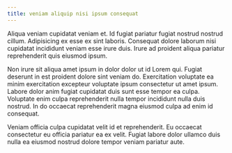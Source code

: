 ```yaml
---
title: veniam aliquip nisi ipsum consequat
---
```


Aliqua veniam cupidatat veniam et. Id fugiat pariatur fugiat nostrud nostrud cillum. Adipisicing ex esse ex sint laboris. Consequat dolore laborum nisi cupidatat incididunt veniam esse irure duis. Irure ad proident aliqua pariatur reprehenderit quis eiusmod ipsum.

Non irure sit aliqua amet ipsum in dolor dolor ut id Lorem qui. Fugiat deserunt in est proident dolore sint veniam do. Exercitation voluptate ea minim exercitation excepteur voluptate ipsum consectetur ut amet ipsum. Labore dolor anim fugiat cupidatat duis sunt esse tempor ea culpa. Voluptate enim culpa reprehenderit nulla tempor incididunt nulla duis nostrud. In do occaecat reprehenderit magna eiusmod culpa ad enim id consequat.

Veniam officia culpa cupidatat velit id et reprehenderit. Eu occaecat consectetur eu officia pariatur ea ex velit. Fugiat labore dolor ullamco duis nulla ea eiusmod nostrud dolore tempor veniam pariatur aute.